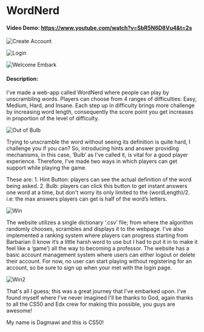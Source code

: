 # WordNerd

#### Video Demo:  https://www.youtube.com/watch?v=SbR5N6D8Vu4&t=2s

![Create Account](https://github.com/dagweg/WordNerd-v.1.01-WhiteUI/assets/90281138/473106dc-b734-4097-aa23-b847a068b81a)

![Login](https://github.com/dagweg/WordNerd-v.1.01-WhiteUI/assets/90281138/e8531c0e-cdfb-41f6-860b-42fac5684fb3)

![Welcome Embark](https://github.com/dagweg/WordNerd-v.1.01-WhiteUI/assets/90281138/ce7ddd16-621a-4c6b-83de-7a1210e09ca3)

#### Description:
I've made a web-app called WordNerd where people can play by unscrambling words. Players can choose from 4 ranges of difficulties: Easy, Medium, Hard, and Insane. Each step up in difficulty brings more challenge by increasing word length, consequently the score point you get increases in proportion of the level of difficulty.

![Out of Bulb](https://github.com/dagweg/WordNerd-v.1.01-WhiteUI/assets/90281138/d4c5c497-a62d-4317-8e18-e14af5329cb9)

Trying to unscramble the word without seeing its definition is quite hard, I challenge you if you can? So, introducing hints and answer providing mechanisms, in this case, ‘Bulb’ as I’ve called it, is vital for a good player experience. Therefore, I've made two ways in which players can get support while playing the game. 

These are:
    1. Hint Button: players can see the actual definition of the word being asked.
    2. Bulb: players can click this button to get instant answers one word at a time, but don't worry its only limited to the (wordLength)/2. i.e: the max answers players can get is half of the word’s letters.

![Win](https://github.com/dagweg/WordNerd-v.1.01-WhiteUI/assets/90281138/64b28192-0657-4a0a-a0d4-d4b0ea175c70)

The website utilizes a single dictionary ‘.csv’ file; from where the algorithm randomly chooses, scrambles and displays it to the webpage. I've also implemented a ranking system where players can progress starting from Barbarian (I know it’s a little harsh word to use but I had to put it in to make it feel like a ‘game’) all the way to becoming a professor. The website has a basic account management system where users can either logout or delete their account. For now, no user can start playing without registering for an account, so be sure to sign up when your met with the login page.

![Win2](https://github.com/dagweg/WordNerd-v.1.01-WhiteUI/assets/90281138/944bcf80-c3d5-40f1-a2aa-81e10a2d5cd4)

That's all I guess; this was a great journey that I've embarked upon. I've found myself where I've never imagined I'll be thanks to God, again thanks to all the CS50 and Edx crew for making this possible, you guys are awesome! 

My name is Dagmawi and this is CS50!


